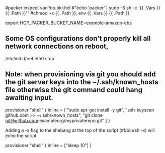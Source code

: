 


#packer inspect var-foo.pkr.hcl
#"echo 'packer' | sudo -S sh -c '{{ .Vars }} {{ .Path }}'"
#chmod +x {{ .Path }}; env {{ .Vars }} {{ .Path }}


export  HCP_PACKER_BUCKET_NAME=example-amazon-ebs


## Some OS configurations don't properly kill all network connections on reboot, 
/etc/init.d/net.eth0 stop


## Note: when provisioning via git you should add the git server keys into the ~/.ssh/known_hosts file otherwise the git command could hang awaiting input.  ##

provisioner "shell" {
  inline = [
    "sudo apt-get install -y git",
    "ssh-keyscan github.com >> ~/.ssh/known_hosts",
    "git clone git@github.com:exampleorg/myprivaterepo.git"
  ]
}

Adding a -x flag to the shebang at the top of the script (#!/bin/sh -x) will echo the script

provisioner "shell" {
  inline = ["sleep 10"]
}

